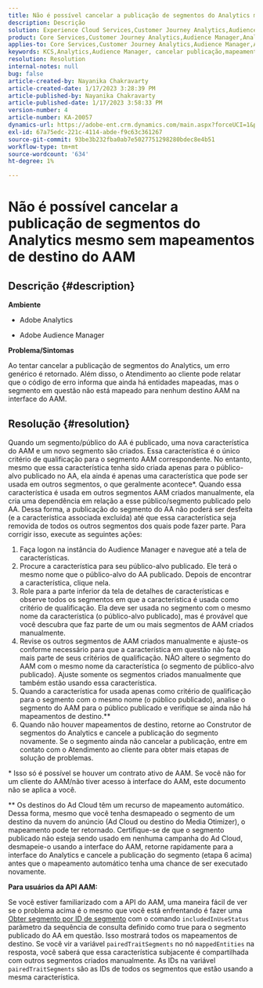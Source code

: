 ```yaml
---
title: Não é possível cancelar a publicação de segmentos do Analytics mesmo sem mapeamentos de destino do AAM
description: Descrição
solution: Experience Cloud Services,Customer Journey Analytics,Audience Manager,Analytics
product: Core Services,Customer Journey Analytics,Audience Manager,Analytics
applies-to: Core Services,Customer Journey Analytics,Audience Manager,Analytics
keywords: KCS,Analytics,Audience Manager, cancelar publicação,mapeamento,destino
resolution: Resolution
internal-notes: null
bug: false
article-created-by: Nayanika Chakravarty
article-created-date: 1/17/2023 3:28:39 PM
article-published-by: Nayanika Chakravarty
article-published-date: 1/17/2023 3:58:33 PM
version-number: 4
article-number: KA-20057
dynamics-url: https://adobe-ent.crm.dynamics.com/main.aspx?forceUCI=1&pagetype=entityrecord&etn=knowledgearticle&id=d63cf899-7b96-ed11-aad1-6045bd006ce9
exl-id: 67a75edc-221c-4114-abde-f9c63c361267
source-git-commit: 93be3b232fba0ab7e5027751298280bdec8e4b51
workflow-type: tm+mt
source-wordcount: '634'
ht-degree: 1%

---
```


# Não é possível cancelar a publicação de segmentos do Analytics mesmo sem mapeamentos de destino do AAM

## Descrição {#description}


<b>Ambiente</b>

- Adobe Analytics

- Adobe Audience Manager

<b>Problema/Sintomas</b>

Ao tentar cancelar a publicação de segmentos do Analytics, um erro genérico é retornado. Além disso, o Atendimento ao cliente pode relatar que o código de erro informa que ainda há entidades mapeadas, mas o segmento em questão não está mapeado para nenhum destino AAM na interface do AAM.


## Resolução {#resolution}


Quando um segmento/público do AA é publicado, uma nova característica do AAM e um novo segmento são criados. Essa característica é o único critério de qualificação para o segmento AAM correspondente. No entanto, mesmo que essa característica tenha sido criada apenas para o público-alvo publicado no AA, ela ainda é apenas uma característica que pode ser usada em outros segmentos, o que geralmente acontece\*. Quando essa característica é usada em outros segmentos AAM criados manualmente, ela cria uma dependência em relação a esse público/segmento publicado pelo AA. Dessa forma, a publicação do segmento do AA não poderá ser desfeita (e a característica associada excluída) até que essa característica seja removida de todos os outros segmentos dos quais pode fazer parte. Para corrigir isso, execute as seguintes ações:

1. Faça logon na instância do Audience Manager e navegue até a tela de características.
2. Procure a característica para seu público-alvo publicado. Ele terá o mesmo nome que o público-alvo do AA publicado. Depois de encontrar a característica, clique nela.
3. Role para a parte inferior da tela de detalhes de características e observe todos os segmentos em que a característica é usada como critério de qualificação. Ela deve ser usada no segmento com o mesmo nome da característica (o público-alvo publicado), mas é provável que você descubra que faz parte de um ou mais segmentos de AAM criados manualmente.
4. Revise os outros segmentos de AAM criados manualmente e ajuste-os conforme necessário para que a característica em questão não faça mais parte de seus critérios de qualificação. NÃO altere o segmento do AAM com o mesmo nome da característica (o segmento de público-alvo publicado). Ajuste somente os segmentos criados manualmente que também estão usando essa característica.
5. Quando a característica for usada apenas como critério de qualificação para o segmento com o mesmo nome (o público publicado), analise o segmento do AAM para o público publicado e verifique se ainda não há mapeamentos de destino.\*\*
6. Quando não houver mapeamentos de destino, retorne ao Construtor de segmentos do Analytics e cancele a publicação do segmento novamente. Se o segmento ainda não cancelar a publicação, entre em contato com o Atendimento ao cliente para obter mais etapas de solução de problemas.


\* Isso só é possível se houver um contrato ativo de AAM. Se você não for um cliente do AAM/não tiver acesso à interface do AAM, este documento não se aplica a você.

\*\* Os destinos do Ad Cloud têm um recurso de mapeamento automático. Dessa forma, mesmo que você tenha desmapeado o segmento de um destino da nuvem do anúncio (Ad Cloud ou destino do Media Otimizer), o mapeamento pode ter retornado. Certifique-se de que o segmento publicado não esteja sendo usado em nenhuma campanha do Ad Cloud, desmapeie-o usando a interface do AAM, retorne rapidamente para a interface do Analytics e cancele a publicação do segmento (etapa 6 acima) antes que o mapeamento automático tenha uma chance de ser executado novamente.

<b>Para usuários da API AAM:</b>

Se você estiver familiarizado com a API do AAM, uma maneira fácil de ver se o problema acima é o mesmo que você está enfrentando é fazer uma [Obter segmento por ID de segmento](https://bank.demdex.com/portal/swagger/index.html#/Segments%20API/get_segments__sid_) com o comando `includedInUseStatus` parâmetro da sequência de consulta definido como true para o segmento publicado do AA em questão. Isso mostrará todos os mapeamentos de destino. Se você vir a variável `pairedTraitSegments` no nó `mappedEntities` na resposta, você saberá que essa característica subjacente é compartilhada com outros segmentos criados manualmente. As IDs na variável `pairedTraitSegments` são as IDs de todos os segmentos que estão usando a mesma característica.
